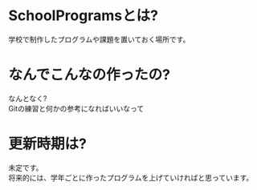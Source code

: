 # SchoolProgramsとは?
学校で制作したプログラムや課題を置いておく場所です。
# なんでこんなの作ったの?
なんとなく?  
Gitの練習と何かの参考になればいいなって  
# 更新時期は?
未定です。  
将来的には、学年ごとに作ったプログラムを上げていければと思っています。  
